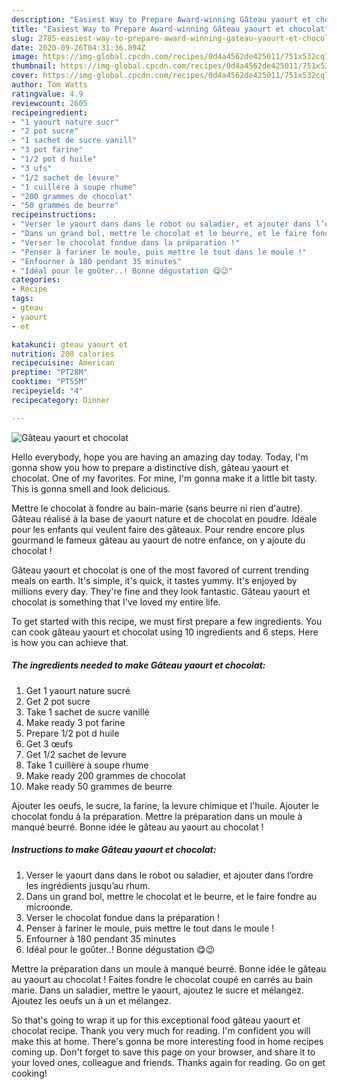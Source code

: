 ```yaml
---
description: "Easiest Way to Prepare Award-winning Gâteau yaourt et chocolat"
title: "Easiest Way to Prepare Award-winning Gâteau yaourt et chocolat"
slug: 2785-easiest-way-to-prepare-award-winning-gateau-yaourt-et-chocolat
date: 2020-09-26T04:31:36.894Z
image: https://img-global.cpcdn.com/recipes/0d4a4562de425011/751x532cq70/gateau-yaourt-et-chocolat-photo-principale-de-la-recette.jpg
thumbnail: https://img-global.cpcdn.com/recipes/0d4a4562de425011/751x532cq70/gateau-yaourt-et-chocolat-photo-principale-de-la-recette.jpg
cover: https://img-global.cpcdn.com/recipes/0d4a4562de425011/751x532cq70/gateau-yaourt-et-chocolat-photo-principale-de-la-recette.jpg
author: Tom Watts
ratingvalue: 4.9
reviewcount: 2605
recipeingredient:
- "1 yaourt nature sucr"
- "2 pot sucre"
- "1 sachet de sucre vanill"
- "3 pot farine"
- "1/2 pot d huile"
- "3 ufs"
- "1/2 sachet de levure"
- "1 cuillère à soupe rhume"
- "200 grammes de chocolat"
- "50 grammes de beurre"
recipeinstructions:
- "Verser le yaourt dans dans le robot ou saladier, et ajouter dans l’ordre les ingrédients jusqu’au rhum."
- "Dans un grand bol, mettre le chocolat et le beurre, et le faire fondre au microonde."
- "Verser le chocolat fondue dans la préparation !"
- "Penser à fariner le moule, puis mettre le tout dans le moule !"
- "Enfourner à 180 pendant 35 minutes"
- "Idéal pour le goûter..! Bonne dégustation 😋😉"
categories:
- Recipe
tags:
- gteau
- yaourt
- et

katakunci: gteau yaourt et 
nutrition: 208 calories
recipecuisine: American
preptime: "PT28M"
cooktime: "PT55M"
recipeyield: "4"
recipecategory: Dinner

---
```



![Gâteau yaourt et chocolat](https://img-global.cpcdn.com/recipes/0d4a4562de425011/751x532cq70/gateau-yaourt-et-chocolat-photo-principale-de-la-recette.jpg)

Hello everybody, hope you are having an amazing day today. Today, I'm gonna show you how to prepare a distinctive dish, gâteau yaourt et chocolat. One of my favorites. For mine, I'm gonna make it a little bit tasty. This is gonna smell and look delicious.

Mettre le chocolat à fondre au bain-marie (sans beurre ni rien d&#39;autre). Gâteau réalisé à la base de yaourt nature et de chocolat en poudre. Idéale pour les enfants qui veulent faire des gâteaux. Pour rendre encore plus gourmand le fameux gâteau au yaourt de notre enfance, on y ajoute du chocolat !

Gâteau yaourt et chocolat is one of the most favored of current trending meals on earth. It's simple, it's quick, it tastes yummy. It's enjoyed by millions every day. They're fine and they look fantastic. Gâteau yaourt et chocolat is something that I've loved my entire life.


To get started with this recipe, we must first prepare a few ingredients. You can cook gâteau yaourt et chocolat using 10 ingredients and 6 steps. Here is how you can achieve that.

<!--inarticleads1-->

##### The ingredients needed to make Gâteau yaourt et chocolat:

1. Get 1 yaourt nature sucré
1. Get 2 pot sucre
1. Take 1 sachet de sucre vanillé
1. Make ready 3 pot farine
1. Prepare 1/2 pot d huile
1. Get 3 œufs
1. Get 1/2 sachet de levure
1. Take 1 cuillère à soupe rhume
1. Make ready 200 grammes de chocolat
1. Make ready 50 grammes de beurre


Ajouter les oeufs, le sucre, la farine, la levure chimique et l&#39;huile. Ajouter le chocolat fondu à la préparation. Mettre la préparation dans un moule à manqué beurré. Bonne idée le gâteau au yaourt au chocolat ! 

<!--inarticleads2-->

##### Instructions to make Gâteau yaourt et chocolat:

1. Verser le yaourt dans dans le robot ou saladier, et ajouter dans l’ordre les ingrédients jusqu’au rhum.
1. Dans un grand bol, mettre le chocolat et le beurre, et le faire fondre au microonde.
1. Verser le chocolat fondue dans la préparation !
1. Penser à fariner le moule, puis mettre le tout dans le moule !
1. Enfourner à 180 pendant 35 minutes
1. Idéal pour le goûter..! Bonne dégustation 😋😉


Mettre la préparation dans un moule à manqué beurré. Bonne idée le gâteau au yaourt au chocolat ! Faites fondre le chocolat coupé en carrés au bain marie. Dans un saladier, mettre le yaourt, ajoutez le sucre et mélangez. Ajoutez les oeufs un à un et mélangez. 

So that's going to wrap it up for this exceptional food gâteau yaourt et chocolat recipe. Thank you very much for reading. I'm confident you will make this at home. There's gonna be more interesting food in home recipes coming up. Don't forget to save this page on your browser, and share it to your loved ones, colleague and friends. Thanks again for reading. Go on get cooking!
